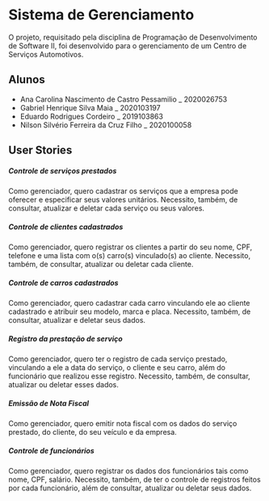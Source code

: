 # Sistema de Gerenciamento
O projeto, requisitado pela disciplina de Programação de Desenvolvimento de Software II, foi desenvolvido para o gerenciamento de um Centro de Serviços Automotivos.

## Alunos
- Ana Carolina Nascimento de Castro Pessamilio _ 2020026753
- Gabriel Henrique Silva Maia _ 2020103197
- Eduardo Rodrigues Cordeiro _ 2019103863
- Nilson Silvério Ferreira da Cruz Filho _ 2020100058

## User Stories
##### Controle de serviços prestados
Como gerenciador, quero cadastrar os serviços que a empresa pode oferecer e especificar seus valores unitários. Necessito, também, de consultar, atualizar e deletar cada serviço ou seus valores.

##### Controle de clientes cadastrados
Como gerenciador, quero registrar os clientes a partir do seu nome, CPF, telefone e uma lista com o(s) carro(s) vinculado(s) ao cliente. Necessito, também, de consultar, atualizar ou deletar cada cliente.

##### Controle de carros cadastrados
Como gerenciador, quero cadastrar cada carro vinculando ele ao cliente cadastrado e atribuir seu modelo, marca e placa. Necessito, também, de consultar, atualizar e deletar seus dados. 

##### Registro da prestação de serviço
Como gerenciador, quero ter o registro de cada serviço prestado, vinculando a ele a data do serviço, o cliente e seu carro, além do funcionário que realizou esse registro. Necessito, também, de consultar, atualizar ou deletar esses dados.

##### Emissão de Nota Fiscal
Como gerenciador, quero emitir nota fiscal com os dados do serviço prestado, do cliente, do seu veículo e da empresa.

##### Controle de funcionários
Como gerenciador, quero registrar os dados dos funcionários tais como nome, CPF, salário. Necessito, também, de ter o controle de registros feitos por cada funcionário, além de consultar, atualizar ou deletar seus dados.
